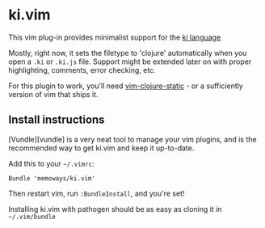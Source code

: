 
# ki.vim

This vim plug-in provides minimalist support for the [ki language][ki]

[ki]: http://ki-lang.org/

Mostly, right now, it sets the filetype to 'clojure' automatically
when you open a `.ki` or `.ki.js` file. Support might be extended
later on with proper highlighting, comments, error checking, etc.

For this plugin to work, you'll need [vim-clojure-static][vcs] -
or a sufficiently version of vim that ships it.

[vcs]: https://github.com/guns/vim-clojure-static

## Install instructions

[Vundle][vundle] is a very neat tool to manage your vim plugins, and
is the recommended way to get ki.vim and keep it up-to-date.

Add this to your `~/.vimrc`:

```viml
Bundle 'memoways/ki.vim'
```

Then restart vim, run `:BundleInstall`, and you're set!

Installing ki.vim with pathogen should be as easy as cloning it in
`~/.vim/bundle`

